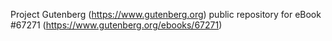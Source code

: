 Project Gutenberg (https://www.gutenberg.org) public repository for
eBook #67271 (https://www.gutenberg.org/ebooks/67271)
